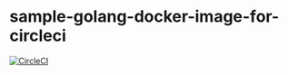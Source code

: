 # sample-golang-docker-image-for-circleci

[![CircleCI](https://circleci.com/gh/kyamanak83/sample-golang-docker-image-for-circleci/tree/master.svg?style=svg)](https://circleci.com/gh/kyamanak83/sample-golang-docker-image-circleci/tree/master)
